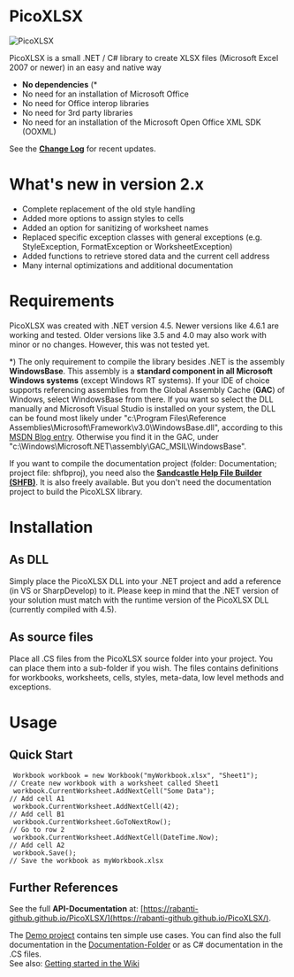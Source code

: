 # PicoXLSX
![PicoXLSX](https://rabanti-github.github.io/PicoXLSX/icons/PicoXLSX.png)


PicoXLSX is a small .NET / C# library to create XLSX files (Microsoft Excel 2007 or newer) in an easy and native way
* **No dependencies** (*
 * No need for an installation of Microsoft Office
 * No need for Office interop libraries
 * No need for 3rd party libraries
 * No need for an installation of the Microsoft Open Office XML SDK (OOXML)

See the **[Change Log](https://github.com/rabanti-github/PicoXLSX/blob/master/Changelog.md)** for recent updates.
 
# What's new in version 2.x
* Complete replacement of the old style handling
* Added more options to assign styles to cells
* Added an option for sanitizing of worksheet names
* Replaced specific exception classes with general exceptions (e.g. StyleException, FormatException or WorksheetException)
* Added functions to retrieve stored data and the current cell address
* Many internal optimizations and additional documentation

# Requirements
PicoXLSX was created with .NET version 4.5. Newer versions like 4.6.1 are working and tested. Older versions like 3.5 and 4.0 may also work with minor or no changes. However, this was not tested yet.

&ast;) The only requirement to compile the library besides .NET is the assembly **WindowsBase**. This assembly is a **standard component in all Microsoft Windows systems** (except Windows RT systems). If your IDE of choice supports referencing assemblies from the Global Assembly Cache (**GAC**) of Windows, select WindowsBase from there. If you want so select the DLL manually and Microsoft Visual Studio is installed on your system, the DLL can be found most likely under "c:\Program Files\Reference Assemblies\Microsoft\Framework\v3.0\WindowsBase.dll", according to this [MSDN Blog entry](http://blogs.msdn.com/b/dmahugh/archive/2006/12/14/finding-windowsbase-dll.aspx). Otherwise you find it in the GAC, under "c:\Windows\Microsoft.NET\assembly\GAC_MSIL\WindowsBase".


If you want to compile the documentation project (folder: Documentation; project file: shfbproj), you need also the **[Sandcastle Help File Builder (SHFB)](https://github.com/EWSoftware/SHFB)**. It is also freely available. But you don't need the documentation project to build the PicoXLSX library.

# Installation
## As DLL
Simply place the PicoXLSX DLL into your .NET project and add a reference (in VS or SharpDevelop) to it. Please keep in mind that the .NET version of your solution must match with the runtime version of the PicoXLSX DLL (currently compiled with 4.5).
## As source files
Place all .CS files from the PicoXLSX source folder into your project. You can place them into a sub-folder if you wish. The files contains definitions for workbooks, worksheets, cells, styles, meta-data, low level methods and exceptions.

# Usage
## Quick Start
```
 Workbook workbook = new Workbook("myWorkbook.xlsx", "Sheet1");         // Create new workbook with a worksheet called Sheet1
 workbook.CurrentWorksheet.AddNextCell("Some Data");                    // Add cell A1
 workbook.CurrentWorksheet.AddNextCell(42);                             // Add cell B1
 workbook.CurrentWorksheet.GoToNextRow();                               // Go to row 2
 workbook.CurrentWorksheet.AddNextCell(DateTime.Now);                   // Add cell A2
 workbook.Save();                                                       // Save the workbook as myWorkbook.xlsx
```

## Further References
See the full <b>API-Documentation</b> at: [https://rabanti-github.github.io/PicoXLSX/](https://rabanti-github.github.io/PicoXLSX/).


The [Demo project](https://github.com/rabanti-github/PicoXLSX/tree/master/Demo) contains ten simple use cases. You can find also the full documentation in the [Documentation-Folder](https://github.com/rabanti-github/PicoXLSX/tree/master/Documentation) or as C# documentation in the .CS files.<br>
See also: [Getting started in the Wiki](https://github.com/rabanti-github/PicoXLSX/wiki/Getting-started)

